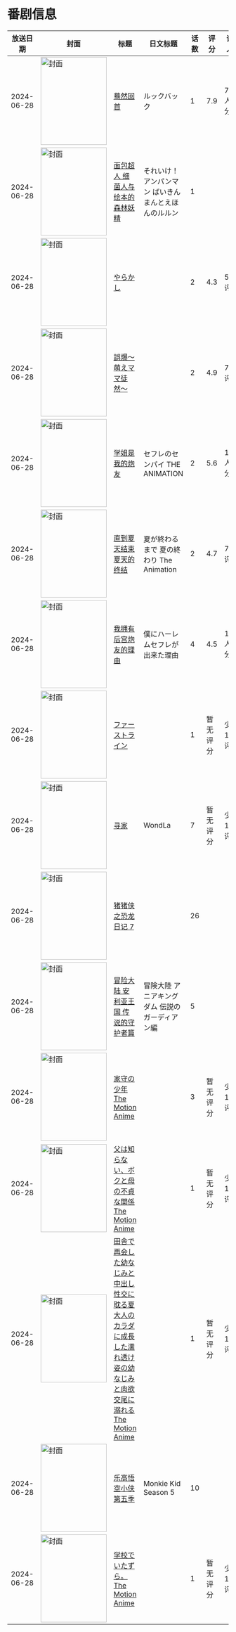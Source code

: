 # 番剧信息

|放送日期|封面|标题|日文标题|话数|评分|评分人数|
|---|---|---|---|---|---|---|
|2024-06-28|<img src="//lain.bgm.tv/pic/cover/c/fa/a8/480441_6o9oX.jpg" alt="封面" style="width:150px;height:200px;object-fit:cover;">|[蓦然回首](https://bangumi.tv/subject/480441)|ルックバック|1|7.9|7334人评分|
|2024-06-28|<img src="//lain.bgm.tv/pic/cover/c/2f/38/480882_OIOvu.jpg" alt="封面" style="width:150px;height:200px;object-fit:cover;">|[面包超人 细菌人与绘本的森林妖精](https://bangumi.tv/subject/480882)|それいけ！アンパンマン ばいきんまんとえほんのルルン|1|||
|2024-06-28|<img src="/img/no_icon_subject.png" alt="封面" style="width:150px;height:200px;object-fit:cover;">|[やらかし](https://bangumi.tv/subject/486702)||2|4.3|58人评分|
|2024-06-28|<img src="/img/no_icon_subject.png" alt="封面" style="width:150px;height:200px;object-fit:cover;">|[誤爆〜萌えママ徒然〜](https://bangumi.tv/subject/486703)||2|4.9|77人评分|
|2024-06-28|<img src="/img/no_icon_subject.png" alt="封面" style="width:150px;height:200px;object-fit:cover;">|[学姐是我的炮友](https://bangumi.tv/subject/486704)|セフレのセンパイ THE ANIMATION|2|5.6|129人评分|
|2024-06-28|<img src="/img/no_icon_subject.png" alt="封面" style="width:150px;height:200px;object-fit:cover;">|[直到夏天结束 夏天的终结](https://bangumi.tv/subject/487560)|夏が終わるまで 夏の終わり The Animation|2|4.7|71人评分|
|2024-06-28|<img src="/img/no_icon_subject.png" alt="封面" style="width:150px;height:200px;object-fit:cover;">|[我拥有后宫炮友的理由](https://bangumi.tv/subject/488544)|僕にハーレムセフレが出来た理由|4|4.5|100人评分|
|2024-06-28|<img src="//lain.bgm.tv/pic/cover/c/b0/70/491596_MW6DM.jpg" alt="封面" style="width:150px;height:200px;object-fit:cover;">|[ファーストライン](https://bangumi.tv/subject/491596)||1|暂无评分|少于10人评分|
|2024-06-28|<img src="//lain.bgm.tv/pic/cover/c/ef/03/497641_wLqqg.jpg" alt="封面" style="width:150px;height:200px;object-fit:cover;">|[寻家](https://bangumi.tv/subject/497641)|WondLa|7|暂无评分|少于10人评分|
|2024-06-28|<img src="//lain.bgm.tv/pic/cover/c/e6/76/500789_g1757.jpg" alt="封面" style="width:150px;height:200px;object-fit:cover;">|[猪猪侠之恐龙日记 7](https://bangumi.tv/subject/500789)||26|||
|2024-06-28|<img src="//lain.bgm.tv/pic/cover/c/cf/5b/501853_ttEAg.jpg" alt="封面" style="width:150px;height:200px;object-fit:cover;">|[冒险大陆 安利亚王国 传说的守护者篇](https://bangumi.tv/subject/501853)|冒険大陸 アニアキングダム 伝説のガーディアン編|5|||
|2024-06-28|<img src="/img/no_icon_subject.png" alt="封面" style="width:150px;height:200px;object-fit:cover;">|[家守の少年 The Motion Anime](https://bangumi.tv/subject/516371)||3|暂无评分|少于10人评分|
|2024-06-28|<img src="/img/no_icon_subject.png" alt="封面" style="width:150px;height:200px;object-fit:cover;">|[父は知らない、ボクと母の不貞な関係 The Motion Anime](https://bangumi.tv/subject/516374)||1|暂无评分|少于10人评分|
|2024-06-28|<img src="/img/no_icon_subject.png" alt="封面" style="width:150px;height:200px;object-fit:cover;">|[田舎で再会した幼なじみと中出し性交に耽る夏 大人のカラダに成長した濡れ透け姿の幼なじみと肉欲交尾に溺れる The Motion Anime](https://bangumi.tv/subject/516376)||1|暂无评分|少于10人评分|
|2024-06-28|<img src="//lain.bgm.tv/pic/cover/c/60/e4/525926_qs0P7.jpg" alt="封面" style="width:150px;height:200px;object-fit:cover;">|[乐高悟空小侠 第五季](https://bangumi.tv/subject/525926)|Monkie Kid Season 5|10|||
|2024-06-28|<img src="/img/no_icon_subject.png" alt="封面" style="width:150px;height:200px;object-fit:cover;">|[学校でいたずら。 The Motion Anime](https://bangumi.tv/subject/514949)||1|暂无评分|少于10人评分|
